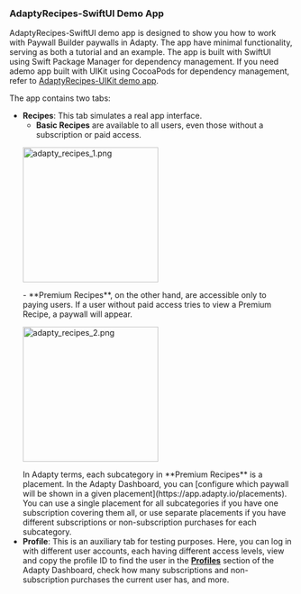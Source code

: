 ### AdaptyRecipes-SwiftUI Demo App

AdaptyRecipes-SwiftUI demo app is designed to show you how to work with Paywall Builder paywalls in Adapty. The app have minimal functionality, serving as both a tutorial and an example. The app is built with SwiftUI using Swift Package Manager for dependency management. If you need ademo app built with UIKit using CocoaPods for dependency management, refer to [AdaptyRecipes-UIKit demo app](../AdaptyRecipes-UIKit/README.md).

The app contains two tabs:

- **Recipes**: This tab simulates a real app interface. 
  - **Basic Recipes** are available to all users, even those without a subscription or paid access. 
   <p align="left">
     <img src="../Media/adapty_recipes_1.png" width="240" title="adapty_recipes_1.png"></img>
   </p>
  - **Premium Recipes**, on the other hand, are accessible only to paying users.   If a user without paid access tries to view a Premium Recipe, a paywall will appear. 
   <p align="left">
     <img src="../Media/adapty_recipes_2.png" width="240" title="adapty_recipes_2.png"></img>
   </p>
  In Adapty terms, each subcategory in **Premium Recipes** is a placement. In the Adapty Dashboard, you can [configure which paywall will be shown in a given placement](https://app.adapty.io/placements). You can use a single placement for all subcategories if you have one subscription covering them all, or use separate placements if you have different subscriptions or non-subscription purchases for each subcategory.
- **Profile**: This is an auxiliary tab for testing purposes. Here, you can log in with different user accounts, each having different access levels, view and copy the profile ID to find the user in the [**Profiles**](https://app.adapty.io/profiles/users) section of the Adapty Dashboard, check how many subscriptions and non-subscription purchases the current user has, and more.
